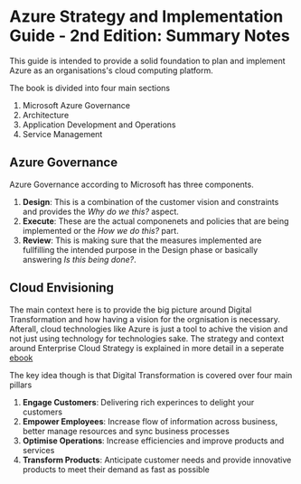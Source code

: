 # Azure Strategy and Implementation Guide - 2nd Edition: Summary Notes

This guide is intended to provide a solid foundation to plan and implement Azure as an organisations's cloud computing platform.

The book is divided into four main sections

1. Microsoft Azure Governance
2. Architecture
3. Application Development and Operations
4. Service Management

## Azure Governance

Azure Governance according to Microsoft has three components.

1. **Design**: This is a combination of the customer vision and constraints and provides the *Why do we this?* aspect.
2. **Execute**: These are the actual componenets and policies that are being implemented or the *How we do this?* part.
3. **Review**: This is making sure that the measures implemented are fullfilling the intended purpose in the Design phase or basically answering *Is this being done?*.

## Cloud Envisioning

The main context here is to provide the big picture around Digital Transformation and how having a vision for the orgnisation is necessary. Afterall, cloud technologies like Azure is just a tool to achive the vision and not just using technology for technologies sake. The strategy and context around Enterprise Cloud Strategy is explained in more detail in a seperate [ebook](https://azure.microsoft.com/resources/enterprise-cloud-strategy/)

The key idea though is that Digital Transformation is covered over four main pillars

1. **Engage Customers**: Delivering rich experinces to delight your customers
2. **Empower Employees**: Increase flow of information across business, better manage resources and sync business processes
3. **Optimise Operations**: Increase efficiencies and improve products and services
4. **Transform Products**: Anticipate customer needs and provide innovative products to meet their demand as fast as possible
